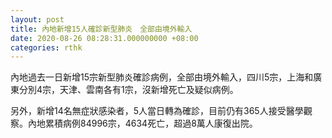 ```yaml
---
layout: post
title: 內地新增15人確診新型肺炎　全部由境外輸入
date: 2020-08-26 08:28:31.000000000 +08:00
categories: rthk
---
```


內地過去一日新增15宗新型肺炎確診病例，全部由境外輸入，四川5宗，上海和廣東分別4宗，天津、雲南各有1宗，沒新增死亡及疑似病例。

另外，新增14名無症狀感染者，5人當日轉為確診，目前仍有365人接受醫學觀察。內地累積病例84996宗，4634死亡，超過8萬人康復出院。
